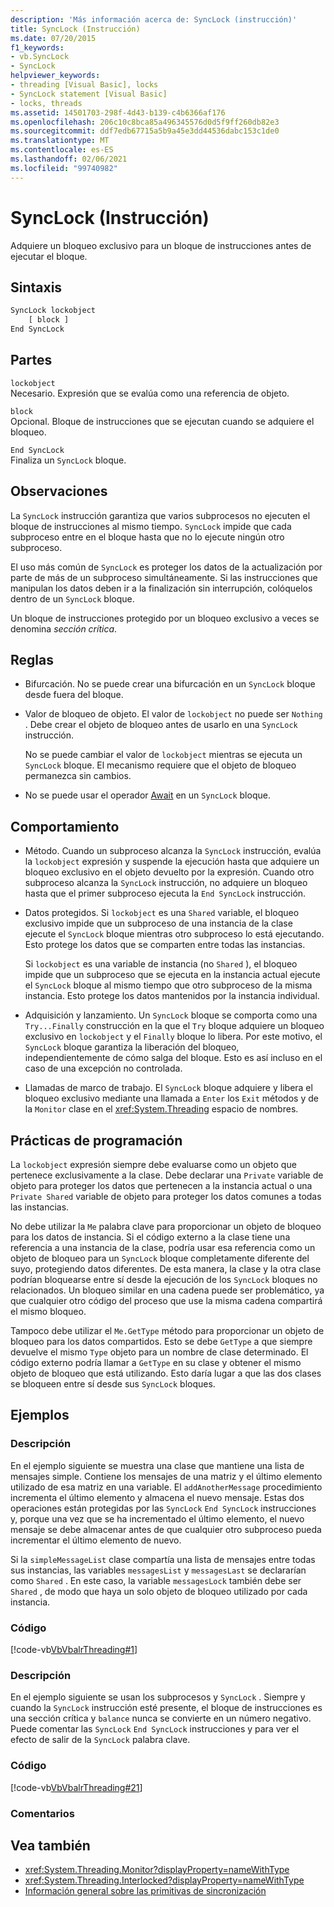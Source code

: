 ```yaml
---
description: 'Más información acerca de: SyncLock (instrucción)'
title: SyncLock (Instrucción)
ms.date: 07/20/2015
f1_keywords:
- vb.SyncLock
- SyncLock
helpviewer_keywords:
- threading [Visual Basic], locks
- SyncLock statement [Visual Basic]
- locks, threads
ms.assetid: 14501703-298f-4d43-b139-c4b6366af176
ms.openlocfilehash: 206c10c8bca85a496345576d0d5f9ff260db82e3
ms.sourcegitcommit: ddf7edb67715a5b9a45e3dd44536dabc153c1de0
ms.translationtype: MT
ms.contentlocale: es-ES
ms.lasthandoff: 02/06/2021
ms.locfileid: "99740982"
---
```

# <a name="synclock-statement"></a>SyncLock (Instrucción)

Adquiere un bloqueo exclusivo para un bloque de instrucciones antes de ejecutar el bloque.  
  
## <a name="syntax"></a>Sintaxis  
  
```vb  
SyncLock lockobject  
    [ block ]  
End SyncLock  
```  
  
## <a name="parts"></a>Partes  

 `lockobject`  
 Necesario. Expresión que se evalúa como una referencia de objeto.  
  
 `block`  
 Opcional. Bloque de instrucciones que se ejecutan cuando se adquiere el bloqueo.  
  
 `End SyncLock`  
 Finaliza un `SyncLock` bloque.  
  
## <a name="remarks"></a>Observaciones  

 La `SyncLock` instrucción garantiza que varios subprocesos no ejecuten el bloque de instrucciones al mismo tiempo. `SyncLock` impide que cada subproceso entre en el bloque hasta que no lo ejecute ningún otro subproceso.  
  
 El uso más común de `SyncLock` es proteger los datos de la actualización por parte de más de un subproceso simultáneamente. Si las instrucciones que manipulan los datos deben ir a la finalización sin interrupción, colóquelos dentro de un `SyncLock` bloque.  
  
 Un bloque de instrucciones protegido por un bloqueo exclusivo a veces se denomina *sección crítica*.  
  
## <a name="rules"></a>Reglas  
  
- Bifurcación. No se puede crear una bifurcación en un `SyncLock` bloque desde fuera del bloque.  
  
- Valor de bloqueo de objeto. El valor de `lockobject` no puede ser `Nothing` . Debe crear el objeto de bloqueo antes de usarlo en una `SyncLock` instrucción.  
  
     No se puede cambiar el valor de `lockobject` mientras se ejecuta un `SyncLock` bloque. El mecanismo requiere que el objeto de bloqueo permanezca sin cambios.  
  
- No se puede usar el operador [Await](../operators/await-operator.md) en un `SyncLock` bloque.  
  
## <a name="behavior"></a>Comportamiento  
  
- Método. Cuando un subproceso alcanza la `SyncLock` instrucción, evalúa la `lockobject` expresión y suspende la ejecución hasta que adquiere un bloqueo exclusivo en el objeto devuelto por la expresión. Cuando otro subproceso alcanza la `SyncLock` instrucción, no adquiere un bloqueo hasta que el primer subproceso ejecuta la `End SyncLock` instrucción.  
  
- Datos protegidos. Si `lockobject` es una `Shared` variable, el bloqueo exclusivo impide que un subproceso de una instancia de la clase ejecute el `SyncLock` bloque mientras otro subproceso lo está ejecutando. Esto protege los datos que se comparten entre todas las instancias.  
  
     Si `lockobject` es una variable de instancia (no `Shared` ), el bloqueo impide que un subproceso que se ejecuta en la instancia actual ejecute el `SyncLock` bloque al mismo tiempo que otro subproceso de la misma instancia. Esto protege los datos mantenidos por la instancia individual.  
  
- Adquisición y lanzamiento. Un `SyncLock` bloque se comporta como una `Try...Finally` construcción en la que el `Try` bloque adquiere un bloqueo exclusivo en `lockobject` y el `Finally` bloque lo libera. Por este motivo, el `SyncLock` bloque garantiza la liberación del bloqueo, independientemente de cómo salga del bloque. Esto es así incluso en el caso de una excepción no controlada.  
  
- Llamadas de marco de trabajo. El `SyncLock` bloque adquiere y libera el bloqueo exclusivo mediante una llamada a `Enter` los `Exit` métodos y de la `Monitor` clase en el <xref:System.Threading> espacio de nombres.  
  
## <a name="programming-practices"></a>Prácticas de programación  

 La `lockobject` expresión siempre debe evaluarse como un objeto que pertenece exclusivamente a la clase. Debe declarar una `Private` variable de objeto para proteger los datos que pertenecen a la instancia actual o una `Private Shared` variable de objeto para proteger los datos comunes a todas las instancias.  
  
 No debe utilizar la `Me` palabra clave para proporcionar un objeto de bloqueo para los datos de instancia. Si el código externo a la clase tiene una referencia a una instancia de la clase, podría usar esa referencia como un objeto de bloqueo para un `SyncLock` bloque completamente diferente del suyo, protegiendo datos diferentes. De esta manera, la clase y la otra clase podrían bloquearse entre sí desde la ejecución de los `SyncLock` bloques no relacionados. Un bloqueo similar en una cadena puede ser problemático, ya que cualquier otro código del proceso que use la misma cadena compartirá el mismo bloqueo.  
  
 Tampoco debe utilizar el `Me.GetType` método para proporcionar un objeto de bloqueo para los datos compartidos. Esto se debe `GetType` a que siempre devuelve el mismo `Type` objeto para un nombre de clase determinado. El código externo podría llamar a `GetType` en su clase y obtener el mismo objeto de bloqueo que está utilizando. Esto daría lugar a que las dos clases se bloqueen entre sí desde sus `SyncLock` bloques.  
  
## <a name="examples"></a>Ejemplos  
  
### <a name="description"></a>Descripción  

 En el ejemplo siguiente se muestra una clase que mantiene una lista de mensajes simple. Contiene los mensajes de una matriz y el último elemento utilizado de esa matriz en una variable. El `addAnotherMessage` procedimiento incrementa el último elemento y almacena el nuevo mensaje. Estas dos operaciones están protegidas por las `SyncLock` `End SyncLock` instrucciones y, porque una vez que se ha incrementado el último elemento, el nuevo mensaje se debe almacenar antes de que cualquier otro subproceso pueda incrementar el último elemento de nuevo.  
  
 Si la `simpleMessageList` clase compartía una lista de mensajes entre todas sus instancias, las variables `messagesList` y `messagesLast` se declararían como `Shared` . En este caso, la variable `messagesLock` también debe ser `Shared` , de modo que haya un solo objeto de bloqueo utilizado por cada instancia.  
  
### <a name="code"></a>Código  

 [!code-vb[VbVbalrThreading#1](~/samples/snippets/visualbasic/VS_Snippets_VBCSharp/VbVbalrThreading/VB/Class1.vb#1)]  
  
### <a name="description"></a>Descripción  

 En el ejemplo siguiente se usan los subprocesos y `SyncLock` . Siempre y cuando la `SyncLock` instrucción esté presente, el bloque de instrucciones es una sección crítica y `balance` nunca se convierte en un número negativo. Puede comentar las `SyncLock` `End SyncLock` instrucciones y para ver el efecto de salir de la `SyncLock` palabra clave.  
  
### <a name="code"></a>Código  

 [!code-vb[VbVbalrThreading#21](~/samples/snippets/visualbasic/VS_Snippets_VBCSharp/VbVbalrThreading/VB/class2.vb#21)]  
  
### <a name="comments"></a>Comentarios  
  
## <a name="see-also"></a>Vea también

- <xref:System.Threading.Monitor?displayProperty=nameWithType>
- <xref:System.Threading.Interlocked?displayProperty=nameWithType>
- [Información general sobre las primitivas de sincronización](../../../standard/threading/overview-of-synchronization-primitives.md)
